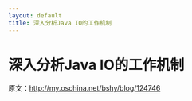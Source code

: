 ```yaml
---
layout: default
title: 深入分析Java IO的工作机制
---
```

# 深入分析Java IO的工作机制

原文：http://my.oschina.net/bshy/blog/124746
